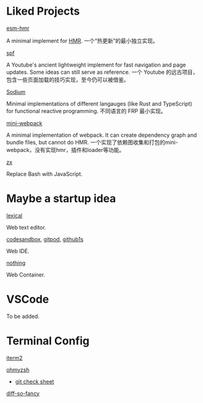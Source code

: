 # Liked Projects

[esm-hmr](https://github.com/snowpackjs/esm-hmr)

A minimal implement for [HMR](https://webpack.js.org/concepts/hot-module-replacement/). 一个“热更新”的最小独立实现。

[spf](https://github.com/youtube/spfjs)

A Youtube's ancient lightweight implement for fast navigation and page updates. Some ideas can still serve as reference. 一个 Youtube 的远古项目，包含一些页面加载的技巧实现，至今仍可以被借鉴。

[Sodium](https://github.com/SodiumFRP)

Minimal implementations of different langauges (like Rust and TypeScript) for functional reactive programming. 不同语言的 FRP 最小实现。

[mini-webpack](https://github.com/ronami/minipack)

A minimal implementation of webpack. It can create dependency graph and bundle files, but cannot do HMR. 一个实现了依赖图收集和打包的mini-webpack，没有实现hmr，插件和loader等功能。

[zx](https://github.com/google/zx)

Replace Bash with JavaScript.

# Maybe a startup idea

[lexical](https://github.com/facebook/lexical)

Web text editor.

[codesandbox](https://github.com/codesandbox/codesandbox-client), [gitpod](https://github.com/gitpod-io/gitpod), [github1s](https://github.com/conwnet/github1s)

Web IDE.

[nothing]()

Web Container.


# VSCode

To be added.


# Terminal Config

[iterm2](https://iterm2.com/)

[ohmyzsh](https://ohmyz.sh/)
- [git check sheet](https://kapeli.com/cheat_sheets/Oh-My-Zsh_Git.docset/Contents/Resources/Documents/index)

[diff-so-fancy](https://github.com/so-fancy/diff-so-fancy)
